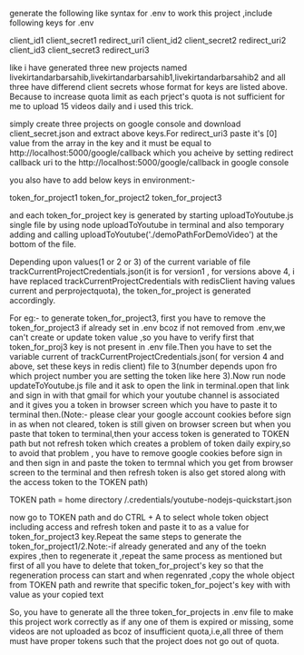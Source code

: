 generate the following like syntax for .env to work this project ,include following keys for .env

client_id1
client_secret1
redirect_uri1
client_id2
client_secret2
redirect_uri2
client_id3
client_secret3
redirect_uri3

like i have generated three new projects named livekirtandarbarsahib,livekirtandarbarsahib1,livekirtandarbarsahib2 and all three have differend client secrets whose format for keys are listed above. Because to increase quota limit as each prject's quota is not sufficient for me to upload 15 videos daily and i used this trick.

simply create three projects on google console and download client_secret.json and extract above keys.For redirect_uri3 paste it's [0] value from the array in the key and it must be equal to http://localhost:5000/google/callback which you acheive by setting redirect callback uri to the http://localhost:5000/google/callback in google console
 
you also have to add below keys in environment:-

token_for_project1
token_for_project2
token_for_project3

and each token_for_project key  is generated by starting uploadToYoutube.js single file by using node uploadToYoutube in terminal and also temporary adding and calling uploadToYoutube('./demoPathForDemoVideo') at the bottom of the file.

Depending upon values(1 or 2 or 3) of the current variable of file trackCurrentProjectCredentials.json(it is for version1 , for versions above 4, i have replaced trackCurrentProjectCredentials with redisClient having values current and perprojectquota), the token_for_project is generated accordingly.

For eg:- to generate token_for_project3, first you have to remove the token_for_project3 if already set in .env bcoz if not removed from .env,we can't create or update token value ,so you have to verify first that token_for_proj3 key is not present in .env file.Then you have to set the variable current of trackCurrentProjectCredentials.json( for version 4 and above, set these keys in redis client) file to 3(number depends upon fro which project number you are setting the token like here 3).Now run node updateToYoutube.js file and it ask to open the link in terminal.open that link and sign in with that gmail for which your youtube channel is associated and it gives you a token in browser screen which you have to paste it to terminal then.(Note:- please clear your google account cookies before sign in as when not cleared, token is still given on browser screen but when you paste that token to terminal,then your access token is generated to TOKEN path but not refresh token which creates a problem of token daily expiry,so to avoid that problem , you have to remove google cookies before sign in and then sign in and  paste the token to termnal which you get from browser screen to the terminal and then refresh token is also get stored along with the access token to the TOKEN path)

TOKEN path = home directory /.credentials/youtube-nodejs-quickstart.json

now go to TOKEN path and do CTRL + A to select whole token object including access and refresh token and paste it to as a value for token_for_project3 key.Repeat the same steps to generate the token_for_project1/2.Note:-if already generated and any of the toekn expires ,then to regenerate it ,repeat the same process as mentioned but first of all you have to delete that token_for_project's key so that the regeneration process can start and when regenrated ,copy the whole object from TOKEN path and rewrite that specific token_for_poject's  key with with value as your copied text 

So, you have to generate all the three token_for_projects in .env file to make this project work correctly as if any one of them is expired or missing, some videos are not uploaded as bcoz of insufficient quota,i.e,all three of them must have proper tokens such that the project does not go out of quota.